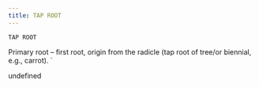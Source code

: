 ```yaml
---
title: TAP ROOT
---
```

`TAP ROOT`

Primary root – first root, origin from the radicle (tap root of tree/or biennial, e.g., carrot).
`

undefined